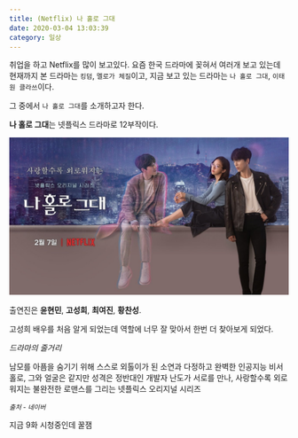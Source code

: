 ```yaml
---
title: (Netflix) 나 홀로 그대
date: 2020-03-04 13:03:39
category: 일상
---
```


취업을 하고 Netflix를 많이 보고있다. 요즘 한국 드라마에 꽂혀서 여러개 보고 있는데 현재까지 본 드라마는 `킹덤`, `멜로가 체질`이고, 지금 보고 있는 드라마는 `나 홀로 그대`, `이태원 클라쓰`이다.

그 중에서 `나 홀로 그대`를 소개하고자 한다.

**나 홀로 그대**는 넷플릭스 드라마로 12부작이다.

![img](./images/나홀로그대.jpg)

출연진은 **윤현민**, **고성희**, **최여진**, **황찬성**.

고성희 배우를 처음 알게 되었는데 역할에 너무 잘 맞아서 한번 더 찾아보게 되었다.

_드라마의 줄거리_

남모를 아픔을 숨기기 위해 스스로 외톨이가 된 소연과 다정하고 완벽한 인공지능 비서 홀로, 그와 얼굴은 같지만 성격은 정반대인 개발자 난도가 서로를 만나, 사랑할수록 외로워지는 불완전한 로맨스를 그리는 넷플릭스 오리지널 시리즈

_<small>출처 - 네이버</small>_

지금 9화 시청중인데 꿀잼
